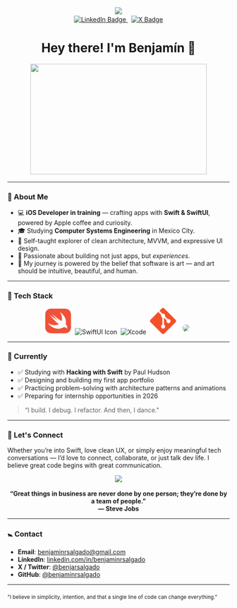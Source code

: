 <div id="header" align="center">
  <img src="https://media.giphy.com/media/v1.Y2lkPTc5MGI3NjExbnFidWYzZGxpMDYwdGRrYmlvbWtxMGk3cmI3dnZ5YmpocTZwazh5aiZlcD12MV9naWZzX3NlYXJjaCZjdD1n/CTkWFZ1IDvsfS/giphy.gif" width="250"/>
</div>

<div id="badges" align="center">
  <a href="https://www.linkedin.com/in/benjaminrsalgado" target="_blank">
    <img src="https://img.shields.io/badge/LinkedIn-%230077B5?style=for-the-badge&logo=linkedin&logoColor=white" alt="LinkedIn Badge"/>
  </a>
  &nbsp;
  <a href="https://twitter.com/benjarsalgado" target="_blank">
    <img src="https://img.shields.io/badge/X-black?style=for-the-badge&logo=x&logoColor=white" alt="X Badge"/>
  </a>
</div>

<h1 align="center">Hey there! I'm Benjamín 👋</h1>

<div align="center">
  <img src="https://media.giphy.com/media/KaLU4hOFIJui5Yw15T/giphy.gif" width="400" height="250"/>
</div>

---

### 🤖 About Me

- 💻 **iOS Developer in training** — crafting apps with **Swift & SwiftUI**, powered by Apple coffee and curiosity.
- 🎓 Studying **Computer Systems Engineering** in Mexico City.
- 🎨 Self-taught explorer of clean architecture, MVVM, and expressive UI design.
- 🧠 Passionate about building not just apps, but _experiences_.
- 🌌 My journey is powered by the belief that software is art — and art should be intuitive, beautiful, and human.

---

### 🔧 Tech Stack

<div align="center">
  <img src="https://github.com/devicons/devicon/blob/master/icons/swift/swift-original.svg" title="Swift" alt="Swift" width="60" height="60"/>&nbsp;
  <img src="https://developer.apple.com/assets/elements/icons/swiftui/swiftui-96x96_2x.png" width="60" alt="SwiftUI Icon" />&nbsp;
  <img src="https://developer.apple.com/assets/elements/icons/xcode/xcode-128x128_2x.png" title="Xcode" alt="Xcode" width="60" height="64"/>&nbsp;
  <img src="https://github.com/devicons/devicon/blob/master/icons/git/git-original.svg" title="Git" alt="Git" width="60" height="60"/>&nbsp;
  <img src="https://img.icons8.com/ios-glyphs/90/github--v1.png" width="66" style="background:white; border-radius:50%; padding:6px;" />
</div>

---

### 📌 Currently

- ✅ Studying with **Hacking with Swift** by Paul Hudson
- ✅ Designing and building my first app portfolio
- ✅ Practicing problem-solving with architecture patterns and animations
- ✅ Preparing for internship opportunities in 2026

> “I build. I debug. I refactor. And then, I dance."

---

### 📢 Let's Connect

Whether you’re into Swift, love clean UX, or simply enjoy meaningful tech conversations — I’d love to connect, collaborate, or just talk dev life. I believe great code begins with great communication. 

<div align="center">
  <img src="https://media.giphy.com/media/l4pThMAKS4BOtz8d2/giphy.gif" width="300"/>
  <p><b>“Great things in business are never done by one person; they’re done by a team of people.”<br>— Steve Jobs</b></p>
</div>

---

### 🚼 Contact

- **Email**: benjaminrsalgado@gmail.com  
- **LinkedIn**: [linkedin.com/in/benjaminrsalgado](https://www.linkedin.com/in/benjaminrsalgado)  
- **X / Twitter**: [@benjarsalgado](https://twitter.com/benjarsalgado)  
- **GitHub**: [@benjaminrsalgado](https://github.com/benjaminrsalgado)

---

<sub>"I believe in simplicity, intention, and that a single line of code can change everything."</sub>


